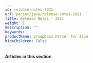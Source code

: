 ```yaml
---
id: release-notes-2021
url: parser/java/release-notes-2021
title: Release Notes - 2021
weight: 1
description: ""
keywords: 
productName: GroupDocs.Parser for Java
hideChildren: False
---
```

#### Articles in this section